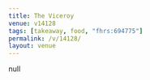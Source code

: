 ```yaml
---
title: The Viceroy
venue: v14128
tags: [takeaway, food, "fhrs:694775"]
permalink: /v/14128/
layout: venue
---
```

null